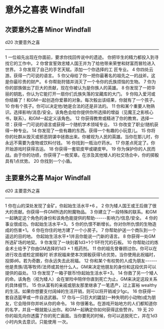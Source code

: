 # 意外之喜表 Windfall

## 次要意外之喜 Minor Windfall

  d20   次要意外之喜
  ----- --------------------------------------------------------------------------------------------------------------------------
  1     一位祖先出现在你面前，要求你找回传说中的遗迹。 你把毕生的精力都投入到寻找它的工作中。
  2     你曾宣誓效忠矮人国王并为了给他带来荣誉和财富而冒险进入世界。
  3     你发现了自己的手艺天赋。添加一个你选择的工 匠专业。
  4     你四处云游。获得一门可说的语言。
  5     你父母给了你一把你最著名的祖先之一的战斧。这是你最珍贵的财产。
  6     你帮助狩猎并消灭了一个令你的氏族烦恼的生物。
  7     你为你的部族做出了巨大的贡献，现在你被认为是你族人的英雄。
  8     你发现了一把华丽的钥匙，你认为它能打开一扇你们氏族失落的宝藏库的大门。
  9     你陷入爱河或你结婚了！和GM一起创造你爱慕的对象。每次骰出该结果，你就有了一个孩子。
  10    你有个孩子。你可以决定他/她是合法的还是非法的。
  11    你和某个重要人物熟识。选择影响/消息/安全。该角色会给你提供你所选择的增益（见魔王之影核心书，联系）。和GM一起定义该角色。
  12    你获得教育或精进了你的教育。选择一项：获得一门可说的语言或获得一个随机学术领域专业。
  13    你改变了职业!随机获得一种专业。
  14    你发现了一些有趣的东西。获得一个有趣的小玩意儿。
  15    你将你的社群从毁灭或邪恶阴谋中拯救出来。你被视为人民的英雄。当你在那儿时，你永远不需要为食物或饮料付钱。
  16    你找到一瓶治疗药水。
  17    你差点死定了。你开始游戏时获得吉运。
  18    你获得一套软皮甲或硬皮甲。
  19    你为保护你的人民而战。由于你的功绩，你获得了一枚奖章。在涉及其他矮人的社交场合中，你的掷骰具有1点优势。
  20    你找到一个小盾。

## 主要意外之喜 Major Windfall

  d20   主要意外之喜
  ----- ------------------------------------------------------------------------------------------------------------------------------------------
  1     你在山的深处发现了金矿。你起始生活水平+6 。
  2     你为矮人国王或王后做了很大的贡献。你获得一件GM所选的附魔物品。
  3     你建立了一段特殊的联系。和GM一起确定这个角色的身份和该角色能提供的帮助------影响力/信息/安全。
  4     你的事业很成功。你起始生活水平+3。
  5     你的仇恨不断增长。你对你所仇恨的生物造成的伤害+1。
  6     你在你住的地方建了一个小房子。
  7     你帮助护送一个商队到一个遥远的目的地。 你起始生活水平+1并且你能说一门新的语言。
  8     你获得一处GM所选矿场的地契。
  9     你发现了一块刻着1d3+1个1环符咒的石板。
  10    你帮助过的炼金术士给予了你由GM选择的1d3 + 1 瓶药剂。
  11    你的祖先曾眷顾过你。你可以在进行攻击或检定掷骰时 祈求祝福来使本次掷骰获得1点优势。当你使用此祝福时，投掷d6。若为奇数，你永远失去此祝福。
  12    你和某个有权势的人成为朋友------他是贵族/高等牧师/法师或其他什么人。GM来决定他朋友的身份和这段优异可以提供的益处。
  13    你发现了一箱子银币!你起始生活水平+3。
  14    你救了另一个矮人的命。该角色（视为矮人）会在冒险中陪伴你直到死亡为止。GM来决定这段关系的具体细节。
  15    你从富有的亲戚或朋友那里继承了一笔遗产，过上富裕 wealthy 的生活。如果你想要支付阔绰的生活开销，则可以将开销减少1gc。
  16    你获得一套自选盔甲或一件自选武器。
  17    你与一只巨大的鼹鼠(一种失明的小动物)成为朋友，它会陪伴你并听从你的命令。
  18    你很著名。在游戏开始地方的人们都知道你的名字，并且一眼就能认出你。和GM一起确定你如何获得这些赞许。
  19    无
  20    你的祖先向你透露了你的死亡画面。当你要死的时候，你可以逃脱死亡，并在1d3小时内失去意识。只能使用 一次。
